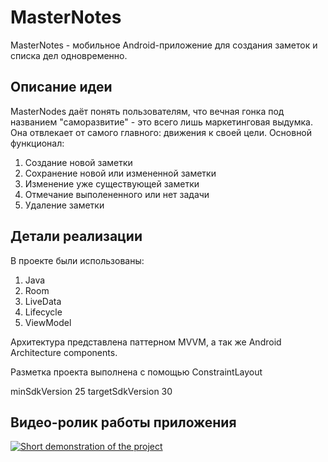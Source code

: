 # MasterNotes
MasterNotes - мобильное Android-приложение для создания заметок и списка дел одновременно.

## Описание идеи 
MasterNodes даёт понять пользователям, что вечная гонка под названием "саморазвитие" - это всего лишь маркетинговая выдумка. Она отвлекает от самого главного: движения к своей цели.
Основной функционал:
  1) Создание новой заметки
  2) Сохранение новой или измененной заметки
  3) Изменение уже существующей заметки
  4) Отмечание выполененного или нет задачи
  5) Удаление заметки

## Детали реализации
В проекте были использованы:
  1) Java
  2) Room
  3) LiveData
  4) Lifecycle
  5) ViewModel

Архитектура представлена паттерном MVVM, а так же Android Architecture components.

Разметка проекта выполнена с помощью ConstraintLayout

minSdkVersion 25
targetSdkVersion 30

## Видео-ролик работы приложения
[![Short demonstration of the project](https://img.youtube.com/vi/YM6bWViVhCI/maxresdefault.jpg)](https://youtu.be/YM6bWViVhCI)



